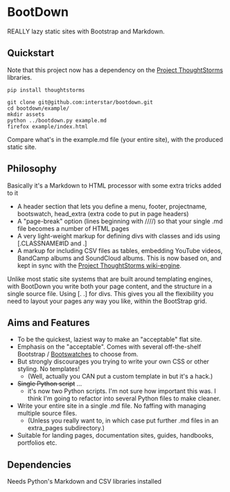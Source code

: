 BootDown
========

REALLY lazy static sites with Bootstrap and Markdown.

## Quickstart

Note that this project now has a dependency on the [Project ThoughtStorms](http://project.thoughtstorms.info) libraries. 

    pip install thoughtstorms

    git clone git@github.com:interstar/bootdown.git
    cd bootdown/example/
    mkdir assets
    python ../bootdown.py example.md
    firefox example/index.html


Compare what's in the example.md file (your entire site), with the produced static site.

## Philosophy

Basically it's a Markdown to HTML processor with some extra tricks added to it

  * A header section that lets you define a menu, footer, projectname, bootswatch, head_extra (extra code to put in page headers)
  * A "page-break" option (lines beginning with ////) so that your single .md file becomes a number of HTML pages
  * A very light-weight markup for defining divs with classes and ids using &lbrack;.CLASSNAME#ID and .&rbrack;
  * A markup for including CSV files as tables, embedding YouTube videos, BandCamp albums and SoundCloud albums. This is now based on, and kept in sync with the [Project ThoughtStorms wiki-engine](https://github.com/interstar/ThoughtStorms).
  
Unlike most static site systems that are built around templating engines, with BootDown you write both your page content, and the structure in a single source file. Using &lbrack;. .&rbrack; for divs. This gives you all the flexibility you need to layout your pages any way you like, within the BootStrap grid.


## Aims and Features

  * To be the quickest, laziest way to make an "acceptable" flat site.
  * Emphasis on the "acceptable". Comes with several off-the-shelf Bootstrap / [Bootswatches](https://bootswatch.com/) to choose from.
  * But strongly discourages you trying to write your own CSS or other styling. No templates! 
    * (Well, actually you CAN put a custom template in but it's a hack.)
  * <s>Single Python script</s> ... 
    * it's now two Python scripts. I'm not sure how important this was. I think I'm going to refactor into several Python files to make cleaner.
  * Write your entire site in a single .md file. No faffing with managing multiple source files. 
    * (Unless you really want to, in which case put further .md files in an extra_pages subdirectory.)
  * Suitable for landing pages, documentation sites, guides, handbooks, portfolios etc.
  
  

## Dependencies

Needs Python's Markdown and CSV libraries installed

